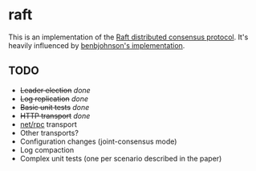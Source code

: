 # raft

This is an implementation of the [Raft distributed consensus protocol][paper].
It's heavily influenced by [benbjohnson's implementation][goraft].

[paper]: https://ramcloud.stanford.edu/wiki/download/attachments/11370504/raft.pdf
[goraft]: https://github.com/benbjohnson/go-raft

## TODO

* ~~Leader election~~ _done_
* ~~Log replication~~ _done_
* ~~Basic unit tests~~ _done_
* ~~HTTP transport~~ _done_
* [net/rpc][netrpc] transport
* Other transports?
* Configuration changes (joint-consensus mode)
* Log compaction
* Complex unit tests (one per scenario described in the paper)

[netrpc]: http://golang.org/pkg/net/rpc

